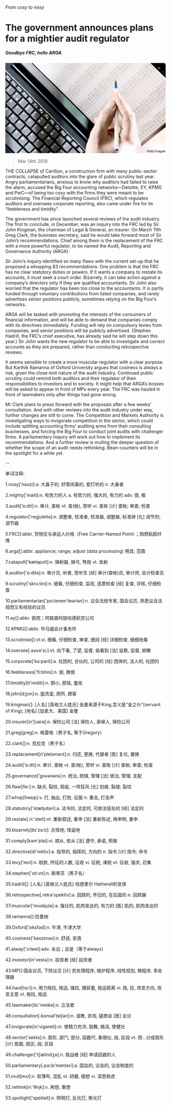###### From cosy to nosy

# The government announces plans for a mightier audit regulator 

##### Goodbye FRC, hello ARGA 

![image](images/20190316_brp507.jpg) 

> Mar 14th 2019 

THE COLLAPSE of Carillion, a construction firm with many public-sector contracts, catapulted auditors into the glare of public scrutiny last year. Angry parliamentarians, anxious to know why auditors had failed to raise the alarm, accused the Big Four accounting networks—Deloitte, EY, KPMG and PwC—of being too cosy with the firms they were meant to be scrutinising. The Financial Reporting Council (FRC), which regulates auditors and oversees corporate reporting, also came under fire for its “feebleness and timidity”. 

The government has since launched several reviews of the audit industry. The first to conclude, in December, was an inquiry into the FRC led by Sir John Kingman, the chairman of Legal & General, an insurer. On March 11th Greg Clark, the business secretary, said he would take forward most of Sir John’s recommendations. Chief among them is the replacement of the FRC with a more powerful regulator, to be named the Audit, Reporting and Governance Authority (ARGA). 

Sir John’s inquiry identified so many flaws with the current set-up that he proposed a whopping 83 recommendations. One problem is that the FRC has no clear statutory duties or powers. If it wants a company to restate its accounts, it must seek a court order. Bizarrely, it can take action against a company’s directors only if they are qualified accountants. Sir John also worried that the regulator has been too close to the accountants. It is partly funded through voluntary contributions from listed companies, and rarely advertises senior positions publicly, sometimes relying on the Big Four’s networks. 

ARGA will be tasked with promoting the interests of the consumers of financial information, and will be able to demand that companies comply with its directives immediately. Funding will rely on compulsory levies from companies, and senior positions will be publicly advertised. (Stephen Hadrill, the FRC’s chief executive, has already said he will step down this year.) Sir John wants the new regulator to be able to investigate and correct accounts as they are prepared, rather than conducting retrospective reviews. 

It seems sensible to create a more muscular regulator with a clear purpose. But Karthik Ramanna of Oxford University argues that cosiness is always a risk, given the close-knit nature of the audit industry. Continued public scrutiny could remind both auditors and their regulator of their responsibilities to investors and to society. It might help that ARGA’s bosses will be asked to appear in front of MPs every year. The FRC was hauled in front of lawmakers only after things had gone wrong. 

Mr Clark plans to press forward with the proposals after a few weeks’ consultation. And with other reviews into the audit industry under way, further changes are still to come. The Competition and Markets Authority is investigating ways to invigorate competition in the sector, which could include splitting accounting firms’ auditing arms from their consulting businesses, and forcing the Big Four to conduct joint audits with challenger firms. A parliamentary inquiry will work out how to implement its recommendations. And a further review is mulling the deeper question of whether the scope of an audit needs rethinking. Bean-counters will be in the spotlight for a while yet. 

-- 

 单词注释:

1.nosy['nәuzi]:a. 大鼻子的, 好管闲事的, 爱打听的 n. 大鼻者 

2.mighty['maiti]:n. 有势力的人 a. 有势力的, 强大的, 有力的 adv. 很, 极 

3.audit['ɒ:dit]:n. 审计, 查帐 vt. 查(帐), 旁听 vi. 查账 [计] 查帐; 审查; 检查 

4.regulator['regjuleitә]:n. 调整者, 校准者, 校准器, 调整器, 标准钟 [化] 调节剂; 调节器 

5.FRC[]:abbr. 货物交与承运人价格（Free Carrier-Named Point）；阻燃粘胶纤维 

6.arga[]:abbr. appliance; range; adjust (data processing) 用具; 范围 

7.catapult['kætәpʌlt]:n. 弹射器, 弹弓, 弩炮 vt. 发射 

8.auditor['ɒ:ditә]:n. 审计员, 听者, 旁听生 [经] 审计(查帐)员, 审计师, 会计检查员 

9.scrutiny['skru:tini]:n. 细看, 仔细检查, 监视, 选票检查 [经] 复查, 评核, 仔细检查 

10.parliamentarian['pɑ:lәmen'teәriәn]:n. 议会法规专家, 国会议员, 熟悉议会法规而又有经验的议员 

11.ey[]:abbr. 医院；阿联酋阿提哈德航空公司 

12.KPMG[]:abbr. 毕马威会计事务所 

13.scrutinise[]:vt.vi. 细看, 仔细检查, 审查, 细阅 [经] 详细检查, 细细地看 

14.oversee[.әuvә'si:]:vt. 向下看, 了望, 监督, 偷看到 [法] 监察, 监督, 俯瞰 

15.corporate['kɒ:pәrit]:a. 社团的, 合伙的, 公司的 [经] 团体的, 法人的, 社团的 

16.feebleness['fi:blnis]:n. 弱, 微弱 

17.timidity[ti'miditi]:n. 胆小, 胆怯, 羞怯 

18.john[dʒɔn]:n. 盥洗室, 厕所, 嫖客 

19.kingman[]: [人名] [英格兰人姓氏] 金曼来源于King,含义是“金之仆”(servant of King); [地名] [加拿大、美国] 金曼 

20.insurer[in'ʃuәrә]:n. 保险公司 [法] 保险人, 承保人, 保险公司 

21.greg[greg]:n. 格雷格（男子名, 等于Gregory） 

22.clark[]:n. 克拉克（男子名） 

23.replacement[ri'pleismәnt]:n. 归还, 更换, 代替者 [医] 复位, 置换 

24.audit['ɒ:dit]:n. 审计, 查帐 vt. 查(帐), 旁听 vi. 查账 [计] 查帐; 审查; 检查 

25.governance['gʌvәnәns]:n. 统治, 统辖, 管理 [法] 统治, 管理, 支配 

26.flaw[flɒ:]:n. 缺点, 裂纹, 瑕疵, 一阵狂风 [化] 划痕; 裂缝; 裂纹 

27.whop[hwɒp]:v. 打, 抽出, 打败, 征服 n. 重击, 打击声 

28.statutory['stætjutәri]:a. 法令的, 法定的, 可依法惩处的 [经] 法定的 

29.restate[.ri:'steit]:vt. 重新叙述, 重申 [法] 重新陈述, 再申明, 重申 

30.bizarrely[bɪ'zɑ:lɪ]: 古怪地; 怪诞地 

31.comply[kәm'plai]:vi. 顺从, 依从 [法] 遵守, 承诺, 照做 

32.directive[di'rektiv]:a. 指导的, 指挥的, 方向的 n. 指令 [计] 指令; 命令 

33.levy['levi]:n. 税款, 所征的人数, 征收 vi. 征税, 课税 vt. 征收, 强求, 召集 

34.stephen['sti:vn]:n. 斯蒂芬（男子名） 

35.hadrill[]: [人名] [英格兰人姓氏] 哈德里尔 Hatherell的变体 

36.retrospective[.retrә'spektiv]:a. 回顾的, 怀旧的, 在后面的 n. 回顾展 

37.muscular['mʌskjulә]:a. 强壮的, 肌肉发达的, 有力的 [医] 肌的; 肌肉发达的 

38.ramanna[]:拉曼纳 

39.Oxford['ɒksfәd]:n. 牛津, 牛津大学 

40.cosiness['kəʊzɪnəs]:n. 舒适, 安逸 

41.alway['ɔ:lwei]:adv. 永远；总是（等于always） 

42.investor[in'vestә]:n. 投资者 [经] 投资者 

43.MP[]:国会议员, 下院议员 [计] 宏处理程序, 维护程序, 线性规划, 微程序, 多处理器 

44.haul[hɒ:l]:n. 用力拖拉, 拖运, 强拉, 捕获量, 拖运距离 vi. 拖, 拉, 改变方向, 改变主意 vt. 拖拉, 拖运 

45.lawmaker[lɒ:'meikә]:n. 立法者 

46.consultation[.kɒnsәl'teiʃәn]:n. 请教, 咨询, 磋商会 [医] 会诊 

47.invigorate[in'vigәreit]:vt. 使精力充沛, 鼓舞, 搞活, 使健壮 

48.sector['sektә]:n. 扇形, 部门, 部分, 函数尺, 象限仪, 段, 区段 vt. 把...分成扇形 [计] 扇面; 扇区; 段; 区段 

49.challenger['tʃælindʒә]:n. 挑战者 [经] 申请回避的人 

50.parliamentary[.pɑ:lә'mentәri]:a. 国会的, 议会的, 议会制度的 

51.mull[mʌl]:n. 软薄布, 混乱 vt. 研磨, 细想 vi. 深思熟虑 

52.rethink[ri:'θiŋk]:v. 再想, 重想 

53.spotlight['spɒtlait]:n. 照明灯, 反光灯, 聚光灯 

